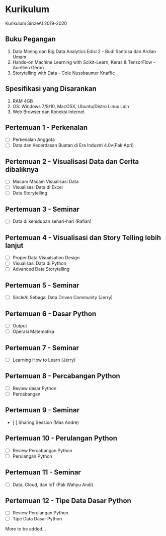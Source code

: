 # Kurikulum
Kurikulum SircleAI 2019-2020

## Buku Pegangan
1. Data Mining dan Big Data Analytics Edisi 2 - Budi Santosa dan Ardian Umam
2. Hands-on Machine Learning with Scikit-Learn, Keras & TensorFlow - Aurélien Géron
3. Storytelling with Data - Cole Nussbaumer Knaffic

## Spesifikasi yang Disarankan
1. RAM 4GB
2. OS: Windows 7/8/10, MacOSX, Ubuntu/Distro Linux Lain
3. Web Browser dan Koneksi Internet

## Pertemuan 1 - Perkenalan
- [ ] Perkenalan Anggota
- [ ] Data dan Kecerdasan Buatan di Era Industri 4.0v(Pak Apri)

## Pertemuan 2 - Visualisasi Data dan Cerita dibaliknya
- [ ] Macam Macam Visualisasi Data
- [ ] Visualisasi Data di Excel
- [ ] Data Storytelling

## Pertemuan 3 - Seminar
- [ ] Data di kehidupan sehari-hari (Rafian)

## Pertemuan 4 - Visualisasi dan Story Telling lebih lanjut
- [ ] Proper Data Visualsation Design
- [ ] Visualisasi Data di Python
- [ ] Advanced Data Storytelling

## Pertemuan 5 - Seminar
- [ ] SircleAI Sebagai Data Driven Community (Jerry)

## Pertemuan 6 - Dasar Python
- [ ] Output
- [ ] Operasi Matematika

## Pertemuan 7 - Seminar
- [ ] Learning How to Learn (Jerry)

## Pertemuan 8 - Percabangan Python
- [ ] Review dasar Python
- [ ] Percabangan

## Pertemuan 9 - Seminar
- [ [ Sharing Session (Mas Andre)

## Pertemuan 10 - Perulangan Python
- [ ] Review Percabangan Python
- [ ] Perulangan Python

## Pertemuan 11 - Seminar
- [ ] Data, Cloud, dan IoT (Pak Wahyu Andi)

## Pertemuan 12 - Tipe Data Dasar Python
- [ ] Review Perulangan Python
- [ ] Tipe Data Dasar Python

More to be added...
